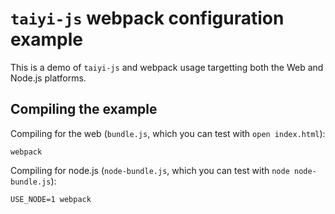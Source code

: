 # `taiyi-js` webpack configuration example
This is a demo of `taiyi-js` and webpack usage targetting both the Web and
Node.js platforms.

## Compiling the example
Compiling for the web (`bundle.js`, which you can test with `open index.html`):
```
webpack
```

Compiling for node.js (`node-bundle.js`, which you can test with `node node-bundle.js`):
```
USE_NODE=1 webpack
```

